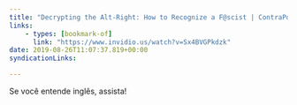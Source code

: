 ```yaml
---
title: "Decrypting the Alt-Right: How to Recognize a F@scist | ContraPoints - Invidious"
links:
    - types: [bookmark-of]
      link: "https://www.invidio.us/watch?v=Sx4BVGPkdzk"
date: 2019-08-26T11:07:37.819+00:00
syndicationLinks:

---
```


Se você entende inglês, assista!